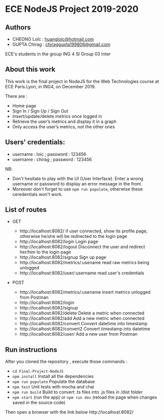 # ECE NodeJS Project 2019-2020

## Authors
- CHEONG Loïc : huangloic@hotmail.com
- GUPTA Chirag : chiraggupta199806@gmail.com

ECE's students in the group ING 4 SI Group 03 Inter 

## About this work
This work is the final project in NodeJS  for the Web Technologies course at ECE Paris.Lyon, in ING4, on December 2019.

There are : 
- Home page
- Sign In / Sign Up / Sign Out
- Insert/update/delete metrics once logged in
- Retrieve the user’s metrics and display it in a graph
- Only access the user’s metrics, not the other ones

## Users' credentials:
- username : loic ; password : 123456
- username : chirag ; password : 123456

NB: 
- Don't hesitate to play with the UI (User Interface). Enter a wrong username or password to display an error message in the front.
- Moreover don't forget to use `npm run populate`, otherwise these ceredentials won't work.

## List of routes

* GET
    - http://localhost:8082/ if user connected, show its profile page, otherwise he/she will be redirected to the login page
    - http://localhost:8082/login Login page
    - http://localhost:8082/logout Disconnect the user and redirect her/him to the login page
    - http://localhost:8082/signup  Sign up page
    - http://localhost:8082/metrics/:usename read raw metrics being unlogged
    - http://localhost:8082/user/:username read user's credentials

* POST
    - http://localhost:8082/metrics/:usename insert metrics unlogged from Postman
    - http://localhost:8082/login
    - http://localhost:8082/signup
    - http://localhost:8082/delete Delete a metric when connected
    - http://localhost:8082/add Add a new metric when connected
    - http://localhost:8082/convert Convert datetime into timestamp
    - http://localhost:8082/convert2 Convert timestamp into datetime
    - http://localhost:8082/user/ Add a new user from Postman



## Run instructions
After you cloned the repository , execute those commands :
- `cd Final-Project-NodeJS`
- `npm install` Install all the dependencies
- `npm run populate` Populate the database
- `npm test` Unit tests with mocha and chai
- `npm run build` Build to convert .ts files into .js files in /dist folder
- `npm start` (run the app) or `npm run dev` (reload the page when changes saved in the source code)

Then open a browser with the link below http://localhost:8082/

